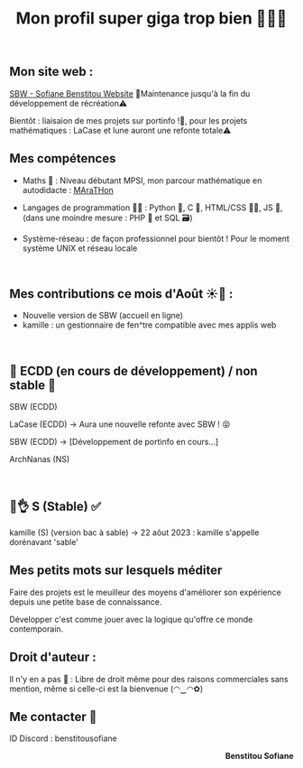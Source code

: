 <h1 align="center">Mon profil super giga trop bien 🤯🧨💥</h1>
<br>

<h2 align="left">Mon site web :</h2> <a href="https://benstitousofiane.github.io/sbw/"> SBW - Sofiane Benstitou Website</a> 🚧Maintenance jusqu'à la fin du développement de récréation⚠️
<br>

Bientôt : liaisaion de mes projets sur portinfo !🕺, pour les projets mathématiques : LaCase et lune auront une refonte totale⚠️

<h2 align="left">Mes compétences</h2>

- Maths 🔢 : Niveau débutant MPSI, mon parcour mathématique en autodidacte : <a href="https://github.com/benstitousofiane/MAraTHon"> MAraTHon</a>

- Langages de programmation 👨‍💻 : Python 🐍, C 🧓, HTML/CSS 🏄‍♂️, JS 😤, (dans une moindre mesure : PHP 🐘 et SQL 🗃️)

- Système-réseau : de façon professionnel pour bientôt ! Pour le moment système UNIX et réseau locale

<br>

<h2 align="left">Mes contributions ce mois d'Août ☀️🤯 : </h2>

- Nouvelle version de SBW (accueil en ligne)
- kamille : un gestionnaire de fen^tre compatible avec mes applis web

<br>

<h2 align="left">🚧 ECDD (en cours de développement) / non stable 🚸</h2>
SBW (ECDD) 


LaCase (ECDD) -> Aura une nouvelle refonte avec SBW ! 😝

SBW (ECDD) -> [Développement de portinfo en cours...]

ArchNanas (NS)

<br>

<h2 align="left">😤👌 S (Stable) ✅</h2>
kamille (S) (version bac à sable) -> 22 aôut 2023 : kamille s'appelle dorénavant 'sable'

<br>

<h2 align="left">Mes petits mots sur lesquels méditer</h2>
<p align="left">Faire des projets est le meuilleur des moyens d'améliorer son expérience depuis une petite base de connaissance.</p>
<p align="left">Développer c'est comme jouer avec la logique qu'offre ce monde contemporain.</p>

<h2 align="left">Droit d'auteur :</h2>
Il n'y en a pas 🤯 : Libre de droit même pour des raisons commerciales sans mention, même si celle-ci est la bienvenue (◠‿◠✿)

<br>

<h2 align="left">Me contacter 📧</h2>

ID Discord : benstitousofiane

<p align="right"><b>Benstitou Sofiane</b></p>
